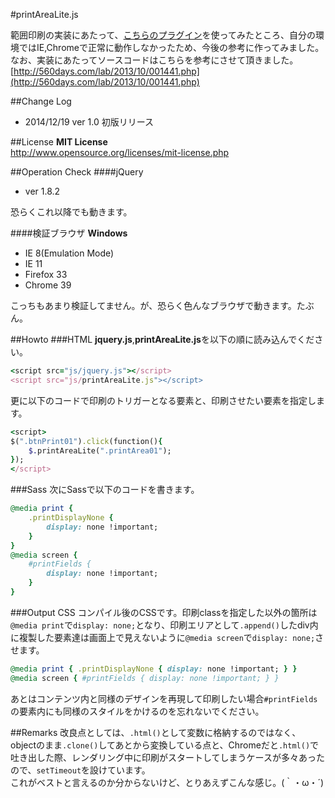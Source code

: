 #printAreaLite.js

範囲印刷の実装にあたって、[こちらのプラグイン](http://kojikoji75.hatenablog.com/entry/2014/02/06/212405)を使ってみたところ、自分の環境ではIE,Chromeで正常に動作しなかったため、今後の参考に作ってみました。  
なお、実装にあたってソースコードはこちらを参考にさせて頂きました。  
[http://560days.com/lab/2013/10/001441.php](http://560days.com/lab/2013/10/001441.php)

##Change Log
* 2014/12/19 ver 1.0 初版リリース

##License
**MIT License**  
<http://www.opensource.org/licenses/mit-license.php>

##Operation Check
####jQuery
* ver 1.8.2  

恐らくこれ以降でも動きます。  

####検証ブラウザ
**Windows**  
* IE 8(Emulation Mode)  
* IE 11  
* Firefox 33  
* Chrome 39  

こっちもあまり検証してません。が、恐らく色んなブラウザで動きます。たぶん。

##Howto
###HTML
**jquery.js**,**printAreaLite.js**を以下の順に読み込んでください。 

```ruby
<script src="js/jquery.js"></script>
<script src="js/printAreaLite.js"></script>
```

更に以下のコードで印刷のトリガーとなる要素と、印刷させたい要素を指定します。

```ruby
<script>
$(".btnPrint01").click(function(){
	$.printAreaLite(".printArea01");
});
</script>
```

###Sass
次にSassで以下のコードを書きます。

```ruby
@media print {
	.printDisplayNone {
		display: none !important;
	}
}
@media screen {
	#printFields {
		display: none !important;
	}
}
```

###Output CSS
コンパイル後のCSSです。印刷classを指定した以外の箇所は``@media print``で``display: none;``となり、印刷エリアとして``.append()``したdiv内に複製した要素達は画面上で見えないように``@media screen``で``display: none;``させます。

```ruby
@media print { .printDisplayNone { display: none !important; } }
@media screen { #printFields { display: none !important; } }
```

あとはコンテンツ内と同様のデザインを再現して印刷したい場合``#printFields``の要素内にも同様のスタイルをかけるのを忘れないでください。

##Remarks
改良点としては、``.html()``として変数に格納するのではなく、objectのまま``.clone()``してあとから変換している点と、Chromeだと``.html()``で吐き出した際、レンダリング中に印刷がスタートしてしまうケースが多々あったので、``setTimeout``を設けています。  
これがベストと言えるのか分からないけど、とりあえずこんな感じ。(｀・ω・´)
